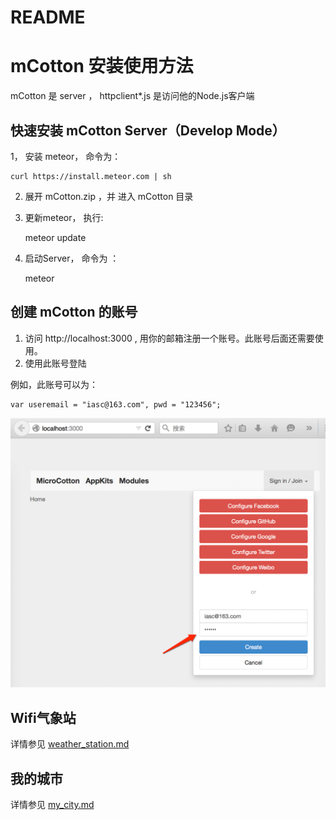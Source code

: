 # README

# mCotton 安装使用方法

mCotton 是 server ， httpclient*.js 是访问他的Node.js客户端

## 快速安装 mCotton Server（Develop Mode）

1， 安装 meteor， 命令为： 

	curl https://install.meteor.com | sh

2. 展开 mCotton.zip ，并 进入 mCotton 目录
3. 更新meteor， 执行:  

	meteor update

4. 启动Server， 命令为 ： 

	meteor

## 创建 mCotton 的账号

1. 访问 http://localhost:3000 , 用你的邮箱注册一个账号。此账号后面还需要使用。
2. 使用此账号登陆

例如，此账号可以为：

    var useremail = "iasc@163.com", pwd = "123456";

![docs/mcotton_01.png](docs/mcotton_01.png)

## Wifi气象站

详情参见 [weather_station.md](docs/weather_station.md)

## 我的城市

详情参见 [my_city.md](docs/my_city.md)